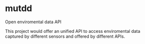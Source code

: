 # mutdd
Open enviromental data API

This project would offer an unified API to access enviromental data captured by different sensors and offered by different APIs.
